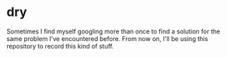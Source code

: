 # dry
Sometimes I find myself googling more than once to find a solution for the same problem I've encountered before. From now on, I'll be using this repository to record this kind of stuff.
